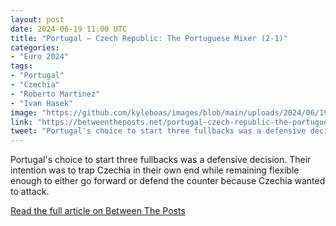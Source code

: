```yaml
---
layout: post
date: 2024-06-19 11:00 UTC
title: "Portugal — Czech Republic: The Portuguese Mixer (2-1)"
categories:
- "Euro 2024"
tags:
- "Portugal"
- "Czechia"
- "Roberto Martinez"
- "Ivan Hasek"
image: "https://github.com/kyleboas/images/blob/main/uploads/2024/06/19/Image-19Jun2024_00:09:20.png?raw=true"
link: "https://betweentheposts.net/portugal-czech-republic-the-portuguese-mixer-2-1/"
tweet: "Portugal's choice to start three fullbacks was a defensive decision. Their intention was to trap Czechia in their own end while remaining flexible enough to either go forward or defend the counter because Czechia wanted to attack. @BetweenThePosts"
---
```


Portugal's choice to start three fullbacks was a defensive decision. Their intention was to trap Czechia in their own end while remaining flexible enough to either go forward or defend the counter because Czechia wanted to attack.

<!---more--->

[Read the full article on Between The Posts](https://betweentheposts.net/portugal-czech-republic-the-portuguese-mixer-2-1/)
